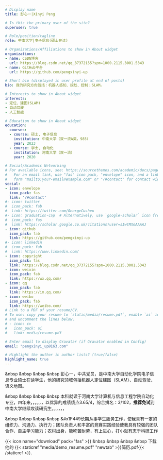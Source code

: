 ```yaml
---
# Display name
title: 彭心一|Xinyi Peng

# Is this the primary user of the site?
superuser: true

# Role/position/tagline
role: 中南大学|电子信息(硕士在读)

# Organizations/Affiliations to show in About widget
organizations:
- name: CSDN博客 
  url: https://blog.csdn.net/qq_37372155?spm=1000.2115.3001.5343
- name: GitHub平台
  url: https://github.com/pengxinyi-up

# Short bio (displayed in user profile at end of posts)
bio: 我的研究方向包括：机器人感知、规划、控制；SLAM。

# Interests to show in About widget
interests:
- 定位、建图(SLAM)
- 自动驾驶
- 人工智能

# Education to show in About widget
education:
  courses:
  - course: 硕士, 电子信息
    institution: 中南大学（双一流A类，985）
    year: 2023
  - course: 学士, 自动化
    institution: 河南大学（双一流）
    year: 2020

# Social/Academic Networking
# For available icons, see: https://sourcethemes.com/academic/docs/page-builder/#icons
#   For an email link, use "fas" icon pack, "envelope" icon, and a link in the
#   form "mailto:your-email@example.com" or "/#contact" for contact widget.
social:
- icon: envelope
  icon_pack: fas
  link: '/#contact'
#- icon: twitter
#  icon_pack: fab
#  link: https://twitter.com/GeorgeCushen
#- icon: graduation-cap  # Alternatively, use `google-scholar` icon from `ai` icon pack
#  icon_pack: fas
#  link: https://scholar.google.co.uk/citations?user=sIwtMXoAAAAJ
- icon: github
  icon_pack: fab
  link: https://github.com/pengxinyi-up
#- icon: linkedin
#  icon_pack: fab
#  link: https://www.linkedin.com/
- icon: copyright
  icon_pack: fas
  link: https://blog.csdn.net/qq_37372155?spm=1000.2115.3001.5343
- icon: weixin
  icon_pack: fab
  link: https://wx.qq.com/
- icon: qq
  icon_pack: fab
  link: https://im.qq.com/
- icon: weibo
  icon_pack: fab
  link: https://weibo.com/
# Link to a PDF of your resume/CV.
# To use: copy your resume to `static/media/resume.pdf`, enable `ai` icons in `params.toml`, 
# and uncomment the lines below.
# - icon: cv
#   icon_pack: ai
#   link: media/resume.pdf

# Enter email to display Gravatar (if Gravatar enabled in Config)
email: "pengxinyi_up@163.com"

# Highlight the author in author lists? (true/false)
highlight_name: true
---
```


&nbsp &nbsp &nbsp &nbsp 彭心一，中共党员，是中南大学自动化学院电子信息专业硕士在读学生，他的研究领域包括机器人定位建图（SLAM）、自动驾驶、语义地图。 

&nbsp &nbsp &nbsp &nbsp 本科就读于河南大学计算机与信息工程学院自动化专业，四年来，，，，，，以优异的成绩绩点3.65/4，综合排名：3/102，**推荐免试**到中南大学继续攻读研究生。，，，，，

&nbsp &nbsp &nbsp &nbsp &#x1F449长期从事学生服务工作，使我具有一定的组织力、沟通力、执行力；团队负责人和丰富的竞赛实践经验使我具有较强的团队合作、自主学习能力；农村出身，能吃苦耐劳，有上进心，打小就有志于科研工作

{{< icon name="download" pack="fas" >}} &nbsp &nbsp &nbsp &nbsp 下载他的 {{< staticref "media/demo_resume.pdf" "newtab" >}}简历.pdf{{< /staticref >}}.
